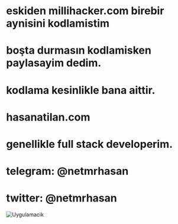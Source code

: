 # eskiden millihacker.com birebir aynisini kodlamistim
# boşta durmasın kodlamisken paylasayim dedim.
# kodlama kesinlikle bana aittir.
# hasanatilan.com
# genellikle full stack developerim.
# telegram: @netmrhasan
# twitter:  @netmrhasan

![Uygulamacik](https://resmim.net/f/kXsHMX.png?nocache)

